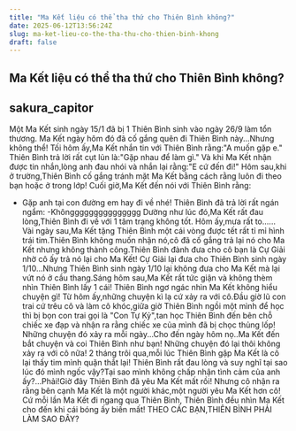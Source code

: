 ```yaml
---
title: "Ma Kết liệu có thể tha thứ cho Thiên Bình không?"
date: 2025-06-12T13:56:24Z
slug: ma-ket-lieu-co-the-tha-thu-cho-thien-binh-khong
draft: false
---
```


## Ma Kết liệu có thể tha thứ cho Thiên Bình không?

## sakura_capitor

Một Ma Kết sinh ngày 15/1 đã bị 1 Thiên Bình sinh vào ngày 26/9 làm tổn thương. Ma Kết ngày hôm đó đã cố gắng quên đi Thiên Bình này...Nhưng không thể! Tối hôm ấy,Ma Kết nhắn tin với Thiên Bình rằng:"A muốn gặp e." Thiên Bình trả lời rất cụt lủn là:"Gặp nhau để làm gì." Và khi Ma Kết nhận được tin nhắn,lòng anh đau nhói và nhắn lại rằng:"E cứ đến đi!" Hôm sau,khi ở trường,Thiên Bình cố gắng tránh mặt Ma Kết bằng cách rằng luôn đi theo bạn hoặc ở trong lớp! Cuối giờ,Ma Kết đến nói với Thiên Bình rằng:
 - Gặp anh tại con đường em hay đi về nhé!
Thiên Bình đã trả lời rất ngán ngẩm:
 -Khônggggggggggggggg
 Dường như lúc đó,Ma Kết rất đau lòng,Thiên Bình đi về với 1 tâm trạng không tốt. Hôm ấy,mưa rất to......
Vài ngày sau,Ma Kết tặng Thiên Bình một cái vòng được tết rất tỉ mỉ hình trái tim.Thiên Bình không muốn nhận nó,cô đã cố gắng trả lại nó cho Ma Kết nhưng không thành công.Thiên Bình đành đưa cho cô bạn là Cự Giải nhờ cô ấy trả nó lại cho Ma Kết! Cự Giải lại đưa cho Thiên Bình sinh ngày 1/10...Nhưng Thiên Bình sinh ngày 1/10 lại không đưa cho Ma Kết mà lại vứt nó ở cầu thang.Sáng hôm sau,Ma Kết rất tức giận và không thèm nhìn Thiên Bình lấy 1 cái! Thiên Bình ngơ ngác nhìn Ma Kết không hiểu chuyện gì! Từ hôm ấy,những chuyện kì lạ cứ xảy ra với cô.Đầu giờ lũ con trai cứ trêu cô và làm cô khóc,giữa giờ Thiên Bình ngồi một mình để học thì bị bọn con trai gọi là "Con Tự Kỷ",tan học Thiên Bình đến bên chỗ chiếc xe đạp và nhận ra rằng chiếc xe của mình đã bị chọc thủng lốp! Những chuyện đó xảy ra mỗi ngày...Cho đến ngày hôm nọ..Ma Kết đến bắt chuyện và coi Thiên Bình như bạn! Những chuyện đó lại thôi không xảy ra với cô nữa!
 2 tháng trôi qua,mỗi lúc Thiên Bình gặp Ma Kết là cô lại thấy tim mình quặn thắt lại! Thiên Bình rất đau lòng và suy nghĩ tại sao lúc đó mình ngốc vậy?Tại sao mình không chấp nhận tình cảm của anh ấy?...Phải!Giờ đây Thiên Bình đã yêu Ma Kết mất rồi! Nhưng cô nhận ra rằng bên cạnh Ma Kết là một người khác,một người yêu Ma Kết hơn cô! Cứ mỗi lần Ma Kết đi ngang qua Thiên Bình, Thiên Bình đều nhìn Ma Kết cho đến khi cái bóng ấy biến mất!
                 THEO CÁC BẠN,THIÊN BÌNH PHẢI LÀM SAO ĐÂY?